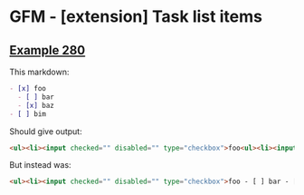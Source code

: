 # GFM - [extension] Task list items

## [Example 280](https://github.github.com/gfm/#example-280)

This markdown:

````````````markdown
- [x] foo
  - [ ] bar
  - [x] baz
- [ ] bim
````````````

Should give output:

````````````html
<ul><li><input checked="" disabled="" type="checkbox">foo<ul><li><input disabled="" type="checkbox">bar</li><li><input checked="" disabled="" type="checkbox">baz</li></ul></li><li><input disabled="" type="checkbox">bim</li></ul>
````````````

But instead was:

````````````html
<ul><li><input checked="" disabled="" type="checkbox">foo - [ ] bar - [x] baz</li><li><input disabled="" type="checkbox">bim</li></ul>
````````````
